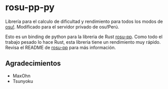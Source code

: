 # rosu-pp-py

Librería para el calculo de dificultad y rendimiento para todos los modos de [osu!](https://osu.ppy.sh/). Modificado para el servidor privado de osu!Perú.

Esto es un binding de python para la libreria de Rust [rosu-pp](https://github.com/osuperu/rosu-pp).
Como todo el trabajo pesado lo hace Rust, esta libreria tiene un rendimiento muy rápido.
Revisa el README de [rosu-pp](https://github.com/osuperu/rosu-pp) para más información.

## Agradecimientos
- MaxOhn
- Tsunyoku